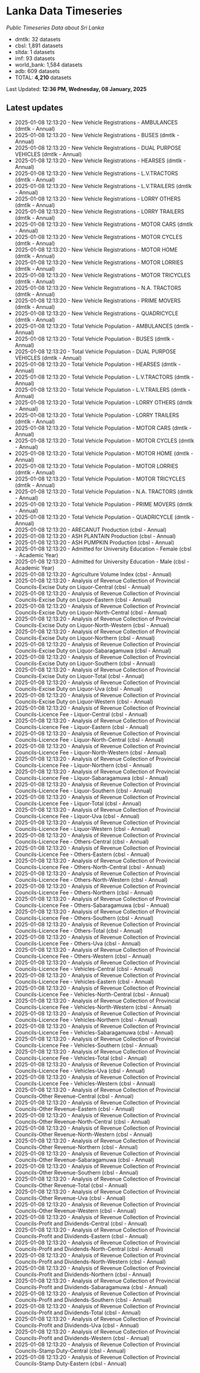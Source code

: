 # Lanka Data Timeseries
*Public Timeseries Data about Sri Lanka*

* dmtlk: 32 datasets
* cbsl: 1,891 datasets
* sltda: 1 datasets
* imf: 93 datasets
* world_bank: 1,584 datasets
* adb: 609 datasets
* TOTAL: **4,210** datasets

Last Updated: **12:36 PM, Wednesday, 08 January, 2025**

## Latest updates

* 2025-01-08 12:13:20 - New Vehicle Registrations - AMBULANCES (dmtlk - Annual)
* 2025-01-08 12:13:20 - New Vehicle Registrations - BUSES (dmtlk - Annual)
* 2025-01-08 12:13:20 - New Vehicle Registrations - DUAL PURPOSE VEHICLES (dmtlk - Annual)
* 2025-01-08 12:13:20 - New Vehicle Registrations - HEARSES (dmtlk - Annual)
* 2025-01-08 12:13:20 - New Vehicle Registrations - L.V.TRACTORS (dmtlk - Annual)
* 2025-01-08 12:13:20 - New Vehicle Registrations - L.V.TRAILERS (dmtlk - Annual)
* 2025-01-08 12:13:20 - New Vehicle Registrations - LORRY OTHERS (dmtlk - Annual)
* 2025-01-08 12:13:20 - New Vehicle Registrations - LORRY TRAILERS (dmtlk - Annual)
* 2025-01-08 12:13:20 - New Vehicle Registrations - MOTOR CARS (dmtlk - Annual)
* 2025-01-08 12:13:20 - New Vehicle Registrations - MOTOR CYCLES (dmtlk - Annual)
* 2025-01-08 12:13:20 - New Vehicle Registrations - MOTOR HOME (dmtlk - Annual)
* 2025-01-08 12:13:20 - New Vehicle Registrations - MOTOR LORRIES (dmtlk - Annual)
* 2025-01-08 12:13:20 - New Vehicle Registrations - MOTOR TRICYCLES (dmtlk - Annual)
* 2025-01-08 12:13:20 - New Vehicle Registrations - N.A. TRACTORS (dmtlk - Annual)
* 2025-01-08 12:13:20 - New Vehicle Registrations - PRIME MOVERS (dmtlk - Annual)
* 2025-01-08 12:13:20 - New Vehicle Registrations - QUADRICYCLE (dmtlk - Annual)
* 2025-01-08 12:13:20 - Total Vehicle Population - AMBULANCES (dmtlk - Annual)
* 2025-01-08 12:13:20 - Total Vehicle Population - BUSES (dmtlk - Annual)
* 2025-01-08 12:13:20 - Total Vehicle Population - DUAL PURPOSE VEHICLES (dmtlk - Annual)
* 2025-01-08 12:13:20 - Total Vehicle Population - HEARSES (dmtlk - Annual)
* 2025-01-08 12:13:20 - Total Vehicle Population - L.V.TRACTORS (dmtlk - Annual)
* 2025-01-08 12:13:20 - Total Vehicle Population - L.V.TRAILERS (dmtlk - Annual)
* 2025-01-08 12:13:20 - Total Vehicle Population - LORRY OTHERS (dmtlk - Annual)
* 2025-01-08 12:13:20 - Total Vehicle Population - LORRY TRAILERS (dmtlk - Annual)
* 2025-01-08 12:13:20 - Total Vehicle Population - MOTOR CARS (dmtlk - Annual)
* 2025-01-08 12:13:20 - Total Vehicle Population - MOTOR CYCLES (dmtlk - Annual)
* 2025-01-08 12:13:20 - Total Vehicle Population - MOTOR HOME (dmtlk - Annual)
* 2025-01-08 12:13:20 - Total Vehicle Population - MOTOR LORRIES (dmtlk - Annual)
* 2025-01-08 12:13:20 - Total Vehicle Population - MOTOR TRICYCLES (dmtlk - Annual)
* 2025-01-08 12:13:20 - Total Vehicle Population - N.A. TRACTORS (dmtlk - Annual)
* 2025-01-08 12:13:20 - Total Vehicle Population - PRIME MOVERS (dmtlk - Annual)
* 2025-01-08 12:13:20 - Total Vehicle Population - QUADRICYCLE (dmtlk - Annual)
* 2025-01-08 12:13:20 - ARECANUT Production (cbsl - Annual)
* 2025-01-08 12:13:20 - ASH PLANTAIN Production (cbsl - Annual)
* 2025-01-08 12:13:20 - ASH PUMPKIN Production (cbsl - Annual)
* 2025-01-08 12:13:20 - Admitted for University Education - Female (cbsl - Academic Year)
* 2025-01-08 12:13:20 - Admitted for University Education - Male (cbsl - Academic Year)
* 2025-01-08 12:13:20 - Agriculture Volume Index (cbsl - Annual)
* 2025-01-08 12:13:20 - Analysis of Revenue Collection of Provincial Councils-Excise Duty on Liquor-Central (cbsl - Annual)
* 2025-01-08 12:13:20 - Analysis of Revenue Collection of Provincial Councils-Excise Duty on Liquor-Eastern (cbsl - Annual)
* 2025-01-08 12:13:20 - Analysis of Revenue Collection of Provincial Councils-Excise Duty on Liquor-North-Central (cbsl - Annual)
* 2025-01-08 12:13:20 - Analysis of Revenue Collection of Provincial Councils-Excise Duty on Liquor-North-Western (cbsl - Annual)
* 2025-01-08 12:13:20 - Analysis of Revenue Collection of Provincial Councils-Excise Duty on Liquor-Northern (cbsl - Annual)
* 2025-01-08 12:13:20 - Analysis of Revenue Collection of Provincial Councils-Excise Duty on Liquor-Sabaragamuwa (cbsl - Annual)
* 2025-01-08 12:13:20 - Analysis of Revenue Collection of Provincial Councils-Excise Duty on Liquor-Southern (cbsl - Annual)
* 2025-01-08 12:13:20 - Analysis of Revenue Collection of Provincial Councils-Excise Duty on Liquor-Total (cbsl - Annual)
* 2025-01-08 12:13:20 - Analysis of Revenue Collection of Provincial Councils-Excise Duty on Liquor-Uva (cbsl - Annual)
* 2025-01-08 12:13:20 - Analysis of Revenue Collection of Provincial Councils-Excise Duty on Liquor-Western (cbsl - Annual)
* 2025-01-08 12:13:20 - Analysis of Revenue Collection of Provincial Councils-Licence Fee - Liquor-Central (cbsl - Annual)
* 2025-01-08 12:13:20 - Analysis of Revenue Collection of Provincial Councils-Licence Fee - Liquor-Eastern (cbsl - Annual)
* 2025-01-08 12:13:20 - Analysis of Revenue Collection of Provincial Councils-Licence Fee - Liquor-North-Central (cbsl - Annual)
* 2025-01-08 12:13:20 - Analysis of Revenue Collection of Provincial Councils-Licence Fee - Liquor-North-Western (cbsl - Annual)
* 2025-01-08 12:13:20 - Analysis of Revenue Collection of Provincial Councils-Licence Fee - Liquor-Northern (cbsl - Annual)
* 2025-01-08 12:13:20 - Analysis of Revenue Collection of Provincial Councils-Licence Fee - Liquor-Sabaragamuwa (cbsl - Annual)
* 2025-01-08 12:13:20 - Analysis of Revenue Collection of Provincial Councils-Licence Fee - Liquor-Southern (cbsl - Annual)
* 2025-01-08 12:13:20 - Analysis of Revenue Collection of Provincial Councils-Licence Fee - Liquor-Total (cbsl - Annual)
* 2025-01-08 12:13:20 - Analysis of Revenue Collection of Provincial Councils-Licence Fee - Liquor-Uva (cbsl - Annual)
* 2025-01-08 12:13:20 - Analysis of Revenue Collection of Provincial Councils-Licence Fee - Liquor-Western (cbsl - Annual)
* 2025-01-08 12:13:20 - Analysis of Revenue Collection of Provincial Councils-Licence Fee - Others-Central (cbsl - Annual)
* 2025-01-08 12:13:20 - Analysis of Revenue Collection of Provincial Councils-Licence Fee - Others-Eastern (cbsl - Annual)
* 2025-01-08 12:13:20 - Analysis of Revenue Collection of Provincial Councils-Licence Fee - Others-North-Central (cbsl - Annual)
* 2025-01-08 12:13:20 - Analysis of Revenue Collection of Provincial Councils-Licence Fee - Others-North-Western (cbsl - Annual)
* 2025-01-08 12:13:20 - Analysis of Revenue Collection of Provincial Councils-Licence Fee - Others-Northern (cbsl - Annual)
* 2025-01-08 12:13:20 - Analysis of Revenue Collection of Provincial Councils-Licence Fee - Others-Sabaragamuwa (cbsl - Annual)
* 2025-01-08 12:13:20 - Analysis of Revenue Collection of Provincial Councils-Licence Fee - Others-Southern (cbsl - Annual)
* 2025-01-08 12:13:20 - Analysis of Revenue Collection of Provincial Councils-Licence Fee - Others-Total (cbsl - Annual)
* 2025-01-08 12:13:20 - Analysis of Revenue Collection of Provincial Councils-Licence Fee - Others-Uva (cbsl - Annual)
* 2025-01-08 12:13:20 - Analysis of Revenue Collection of Provincial Councils-Licence Fee - Others-Western (cbsl - Annual)
* 2025-01-08 12:13:20 - Analysis of Revenue Collection of Provincial Councils-Licence Fee - Vehicles-Central (cbsl - Annual)
* 2025-01-08 12:13:20 - Analysis of Revenue Collection of Provincial Councils-Licence Fee - Vehicles-Eastern (cbsl - Annual)
* 2025-01-08 12:13:20 - Analysis of Revenue Collection of Provincial Councils-Licence Fee - Vehicles-North-Central (cbsl - Annual)
* 2025-01-08 12:13:20 - Analysis of Revenue Collection of Provincial Councils-Licence Fee - Vehicles-North-Western (cbsl - Annual)
* 2025-01-08 12:13:20 - Analysis of Revenue Collection of Provincial Councils-Licence Fee - Vehicles-Northern (cbsl - Annual)
* 2025-01-08 12:13:20 - Analysis of Revenue Collection of Provincial Councils-Licence Fee - Vehicles-Sabaragamuwa (cbsl - Annual)
* 2025-01-08 12:13:20 - Analysis of Revenue Collection of Provincial Councils-Licence Fee - Vehicles-Southern (cbsl - Annual)
* 2025-01-08 12:13:20 - Analysis of Revenue Collection of Provincial Councils-Licence Fee - Vehicles-Total (cbsl - Annual)
* 2025-01-08 12:13:20 - Analysis of Revenue Collection of Provincial Councils-Licence Fee - Vehicles-Uva (cbsl - Annual)
* 2025-01-08 12:13:20 - Analysis of Revenue Collection of Provincial Councils-Licence Fee - Vehicles-Western (cbsl - Annual)
* 2025-01-08 12:13:20 - Analysis of Revenue Collection of Provincial Councils-Other Revenue-Central (cbsl - Annual)
* 2025-01-08 12:13:20 - Analysis of Revenue Collection of Provincial Councils-Other Revenue-Eastern (cbsl - Annual)
* 2025-01-08 12:13:20 - Analysis of Revenue Collection of Provincial Councils-Other Revenue-North-Central (cbsl - Annual)
* 2025-01-08 12:13:20 - Analysis of Revenue Collection of Provincial Councils-Other Revenue-North-Western (cbsl - Annual)
* 2025-01-08 12:13:20 - Analysis of Revenue Collection of Provincial Councils-Other Revenue-Northern (cbsl - Annual)
* 2025-01-08 12:13:20 - Analysis of Revenue Collection of Provincial Councils-Other Revenue-Sabaragamuwa (cbsl - Annual)
* 2025-01-08 12:13:20 - Analysis of Revenue Collection of Provincial Councils-Other Revenue-Southern (cbsl - Annual)
* 2025-01-08 12:13:20 - Analysis of Revenue Collection of Provincial Councils-Other Revenue-Total (cbsl - Annual)
* 2025-01-08 12:13:20 - Analysis of Revenue Collection of Provincial Councils-Other Revenue-Uva (cbsl - Annual)
* 2025-01-08 12:13:20 - Analysis of Revenue Collection of Provincial Councils-Other Revenue-Western (cbsl - Annual)
* 2025-01-08 12:13:20 - Analysis of Revenue Collection of Provincial Councils-Profit and Dividends-Central (cbsl - Annual)
* 2025-01-08 12:13:20 - Analysis of Revenue Collection of Provincial Councils-Profit and Dividends-Eastern (cbsl - Annual)
* 2025-01-08 12:13:20 - Analysis of Revenue Collection of Provincial Councils-Profit and Dividends-North-Central (cbsl - Annual)
* 2025-01-08 12:13:20 - Analysis of Revenue Collection of Provincial Councils-Profit and Dividends-North-Western (cbsl - Annual)
* 2025-01-08 12:13:20 - Analysis of Revenue Collection of Provincial Councils-Profit and Dividends-Northern (cbsl - Annual)
* 2025-01-08 12:13:20 - Analysis of Revenue Collection of Provincial Councils-Profit and Dividends-Sabaragamuwa (cbsl - Annual)
* 2025-01-08 12:13:20 - Analysis of Revenue Collection of Provincial Councils-Profit and Dividends-Southern (cbsl - Annual)
* 2025-01-08 12:13:20 - Analysis of Revenue Collection of Provincial Councils-Profit and Dividends-Total (cbsl - Annual)
* 2025-01-08 12:13:20 - Analysis of Revenue Collection of Provincial Councils-Profit and Dividends-Uva (cbsl - Annual)
* 2025-01-08 12:13:20 - Analysis of Revenue Collection of Provincial Councils-Profit and Dividends-Western (cbsl - Annual)
* 2025-01-08 12:13:20 - Analysis of Revenue Collection of Provincial Councils-Stamp Duty-Central (cbsl - Annual)
* 2025-01-08 12:13:20 - Analysis of Revenue Collection of Provincial Councils-Stamp Duty-Eastern (cbsl - Annual)
